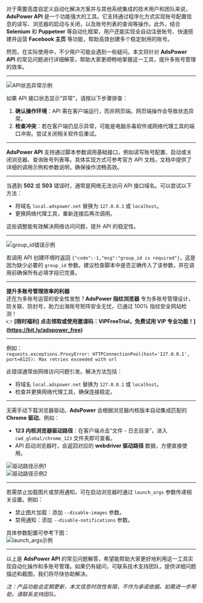 
对于需要高度自定义自动化解决方案并与其他系统集成的技术用户和团队来说，**AdsPower API** 是一个功能强大的工具。它支持通过程序化方式实现账号配置信息的读写、浏览器的启动与关闭，以及账号列表的查询等操作。此外，结合 **Selenium** 和 **Puppeteer** 等自动化框架，用户还能实现全自动注册账号、快速搭建并运营 **Facebook 主页** 等功能，帮助高效创建多个稳定耐用的账号。

然而，在实际使用中，不少用户可能会遇到一些疑问。本文将针对 **AdsPower API** 的常见问题进行详细解答，帮助大家更顺畅地掌握这一工具，提升多账号管理的效率。

---


![API状态异常示例](https://198301.xyz/img/21529377.webp)

如果 API 接口状态显示“异常”，请按以下步骤排查：

1. **确认操作环境**：API 需在客户端运行，而非网页端。网页端操作会导致状态异常。
2. **检查冲突**：若在客户端仍显示异常，可能是电脑杀毒软件或网络代理工具的端口冲突。尝试关闭相关软件后重试。

---


**AdsPower API** 支持通过脚本参数调用基础接口，例如读写账号配置、启动或关闭浏览器、查询账号列表等。具体实现方式可参考官方 API 文档，文档中提供了详细的调用示例和参数说明，确保操作流畅高效。

---


当遇到 **502** 或 **503** 错误时，通常是网络无法访问 API 接口域名。可以尝试以下方法：

- 将域名 `local.adspower.net` 替换为 `127.0.0.1` 或 `localhost`。
- 更换网络代理工具，重新连接后再次调用。

这些调整能有效解决网络访问问题，提升 API 的稳定性。

---


![group_id错误示例](https://198301.xyz/img/4429215893.webp)

若调用 API 创建环境时返回 `{"code":-1,"msg":"group_id is required"}`，这是因为缺少必要的 `group_id` 参数。建议检查脚本中是否正确传入了该参数，并在调用前确保所有必填字段已完善。

---

**提升多账号管理效率的利器**  
还在为多账号运营的安全性发愁？**AdsPower 指纹浏览器** 专为多账号管理设计，防关联、防封号，助力出海账号矩阵安全无忧，已通过 100% 指纹安全网站检测！  
👉 **[限时福利] 点击领取或使用邀请码：VIPFreeTrial，免费试用 VIP 专业功能！](https://bit.ly/adspower_free)**

---


例如：  
`requests.exceptions.ProxyError: HTTPConnectionPool(host='127.0.0.1', port=8125): Max retries exceeded with url`

此错误通常由网络访问问题引发。解决方法包括：

- 将域名 `local.adspower.net` 替换为 `127.0.0.1` 或 `localhost`。
- 检查并更换网络代理工具，确保连接稳定。

---


无需手动下载浏览器驱动。**AdsPower** 会根据浏览器内核版本自动集成匹配的 **Chrome 驱动**。例如：

- **123 内核浏览器驱动路径**：在客户端点击“文件 - 日志目录”，进入 `cwd_global/chrome_123` 文件夹即可查看。
- API 启动浏览器时，会返回对应的 **webdriver 驱动路径** 数据，方便直接使用。

![驱动路径示例1](https://198301.xyz/img/8155008959895.webp)  
![驱动路径示例2](https://198301.xyz/img/2882683456.webp)

---


若需禁止加载图片或禁用通知，可在启动浏览器时通过 `launch_args` 参数传递相关设置。例如：

- 禁止图片加载：添加 `--disable-images` 参数。
- 禁用通知：添加 `--disable-notifications` 参数。

具体参数配置可参考下图：  
![launch_args示例](https://198301.xyz/img/2842550026640.webp)

---


以上是 **AdsPower API** 的常见问题解答，希望能帮助大家更好地利用这一工具实现自动化操作和多账号管理。如果仍有疑问，可联系技术支持团队，提供详细问题描述和截图，我们将尽快协助解决。

*注：产品功能会定期更新，本文信息时效性有限，不作为承诺依据。如需进一步帮助，请联系支持团队。*
